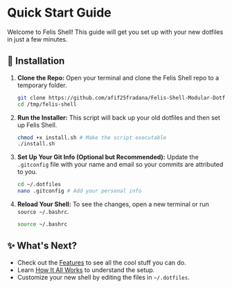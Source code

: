 # Quick Start Guide

Welcome to Felis Shell! This guide will get you set up with your new dotfiles in just a few minutes.

## 🚀 Installation

1.  **Clone the Repo:**
    Open your terminal and clone the Felis Shell repo to a temporary folder.

    ```bash
    git clone https://github.com/afif25fradana/Felis-Shell-Modular-Dotfile.git /tmp/felis-shell
    cd /tmp/felis-shell
    ```

2.  **Run the Installer:**
    This script will back up your old dotfiles and then set up Felis Shell.

    ```bash
    chmod +x install.sh # Make the script executable
    ./install.sh
    ```

3.  **Set Up Your Git Info (Optional but Recommended):**
    Update the `.gitconfig` file with your name and email so your commits are attributed to you.

    ```bash
    cd ~/.dotfiles
    nano .gitconfig # Add your personal info
    ```

4.  **Reload Your Shell:**
    To see the changes, open a new terminal or run `source ~/.bashrc`.

    ```bash
    source ~/.bashrc
    ```

## ✨ What's Next?

*   Check out the [Features](../README.md#features) to see all the cool stuff you can do.
*   Learn [How It All Works](architecture.md) to understand the setup.
*   Customize your new shell by editing the files in `~/.dotfiles`.
